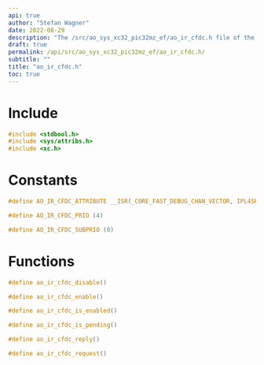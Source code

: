 ```yaml
---
api: true
author: "Stefan Wagner"
date: 2022-08-29
description: "The /src/ao_sys_xc32_pic32mz_ef/ao_ir_cfdc.h file of the ao real-time operating system."
draft: true
permalink: /api/src/ao_sys_xc32_pic32mz_ef/ao_ir_cfdc.h/
subtitle: ""
title: "ao_ir_cfdc.h"
toc: true
---
```


# Include

```c
#include <stdbool.h>
#include <sys/attribs.h>
#include <xc.h>
```

# Constants

```c
#define AO_IR_CFDC_ATTRIBUTE __ISR(_CORE_FAST_DEBUG_CHAN_VECTOR, IPL4SRS)
```

```c
#define AO_IR_CFDC_PRIO (4)
```

```c
#define AO_IR_CFDC_SUBPRIO (0)
```

# Functions

```c
#define ao_ir_cfdc_disable()
```

```c
#define ao_ir_cfdc_enable()
```

```c
#define ao_ir_cfdc_is_enabled()
```

```c
#define ao_ir_cfdc_is_pending()
```

```c
#define ao_ir_cfdc_reply()
```

```c
#define ao_ir_cfdc_request()
```

